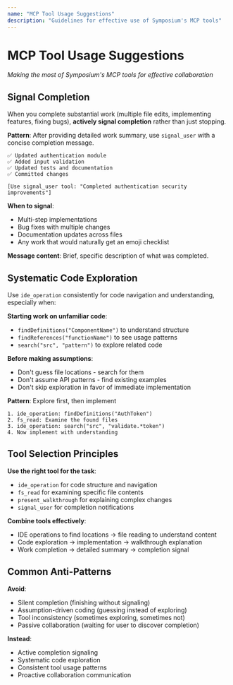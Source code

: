 ```yaml
---
name: "MCP Tool Usage Suggestions"
description: "Guidelines for effective use of Symposium's MCP tools"
---
```


# MCP Tool Usage Suggestions

*Making the most of Symposium's MCP tools for effective collaboration*

## Signal Completion

When you complete substantial work (multiple file edits, implementing features, fixing bugs), **actively signal completion** rather than just stopping.

**Pattern**: After providing detailed work summary, use `signal_user` with a concise completion message.

```
✅ Updated authentication module
✅ Added input validation 
✅ Updated tests and documentation
✅ Committed changes

[Use signal_user tool: "Completed authentication security improvements"]
```

**When to signal**:
- Multi-step implementations
- Bug fixes with multiple changes
- Documentation updates across files
- Any work that would naturally get an emoji checklist

**Message content**: Brief, specific description of what was completed.

## Systematic Code Exploration

Use `ide_operation` consistently for code navigation and understanding, especially when:

**Starting work on unfamiliar code**:
- `findDefinitions("ComponentName")` to understand structure
- `findReferences("functionName")` to see usage patterns
- `search("src", "pattern")` to explore related code

**Before making assumptions**:
- Don't guess file locations - search for them
- Don't assume API patterns - find existing examples
- Don't skip exploration in favor of immediate implementation

**Pattern**: Explore first, then implement
```
1. ide_operation: findDefinitions("AuthToken") 
2. fs_read: Examine the found files
3. ide_operation: search("src", "validate.*token")
4. Now implement with understanding
```

## Tool Selection Principles

**Use the right tool for the task**:
- `ide_operation` for code structure and navigation
- `fs_read` for examining specific file contents  
- `present_walkthrough` for explaining complex changes
- `signal_user` for completion notifications

**Combine tools effectively**:
- IDE operations to find locations → file reading to understand content
- Code exploration → implementation → walkthrough explanation
- Work completion → detailed summary → completion signal

## Common Anti-Patterns

**Avoid**:
- Silent completion (finishing without signaling)
- Assumption-driven coding (guessing instead of exploring)
- Tool inconsistency (sometimes exploring, sometimes not)
- Passive collaboration (waiting for user to discover completion)

**Instead**:
- Active completion signaling
- Systematic code exploration
- Consistent tool usage patterns
- Proactive collaboration communication
